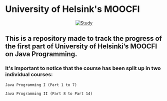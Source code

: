 # University of Helsink's MOOCFI
<div align="center">

[![Study](https://skillicons.dev/icons?i=java)](https://skillicons.dev)

</div>

## This is a repository made to track the progress of the first part of University of Helsinki’s MOOCFI on Java Programming.

### It's important to notice that the course has been split up in two individual courses:

    Java Programming I (Part 1 to 7)

    Java Programming II (Part 8 to Part 14) 


